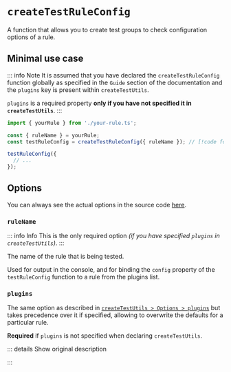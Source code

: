 # `createTestRuleConfig`

A function that allows you to create test groups to check configuration options of a rule.

## Minimal use case

::: info Note
It is assumed that you have declared the `createTestRuleConfig` function globally as specified in the `Guide` section
of the documentation and the `plugins` key is present within `createTestUtils`.

`plugins` is a required property **only if you have not specified it in `createTestUtils`**.
:::

```ts
import { yourRule } from './your-rule.ts';

const { ruleName } = yourRule;
const testRuleConfig = createTestRuleConfig({ ruleName }); // [!code focus]

testRuleConfig({
  // ...
});
```

## Options

You can always see the actual options in the source code
[here](https://github.com/morevm/stylelint-testing-library/src/types/create-test-rule-config-schema.ts).

### `ruleName`

::: info Info
This is the only required option *(if you have specified `plugins` in `createTestUtils`)*.
:::

The name of the rule that is being tested.

Used for output in the console, and for binding the `config` property of the `testRuleConfig` function to a rule from the plugins list.

### `plugins`

The same option as described in [`createTestUtils > Options > plugins`](/api/create-test-utils#plugins)
but takes precedence over it if specified, allowing to overwrite the defaults for a particular rule.

**Required** if `plugins` is not specified when declaring `createTestUtils`.

::: details Show original description
<!-- @include: @/_parts/properties/plugins.md#description -->
:::
